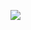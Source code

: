 ![](https://user-images.githubusercontent.com/113907471/196172634-22524d90-7677-499e-a1ad-29cf4c9110c5.png)
